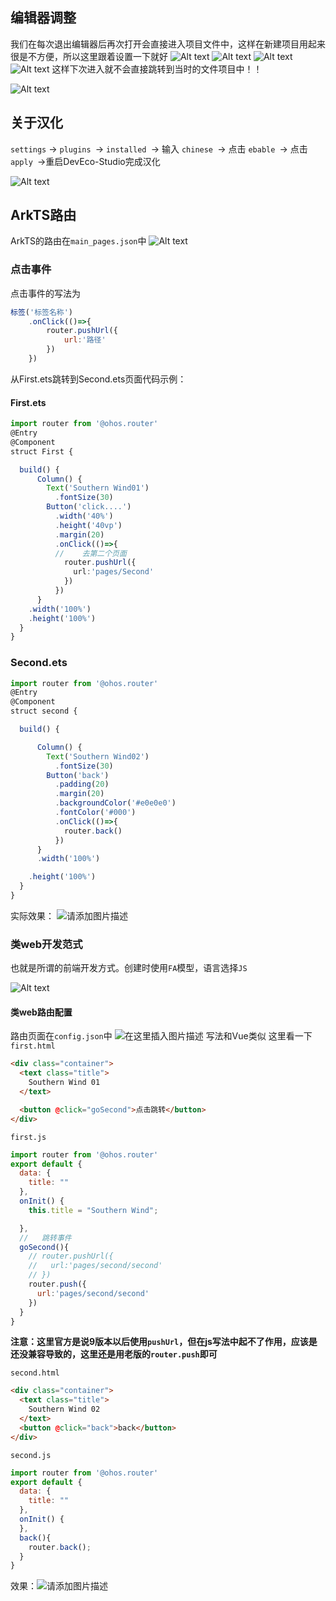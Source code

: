 ## 编辑器调整
我们在每次退出编辑器后再次打开会直接进入项目文件中，这样在新建项目用起来很是不方便，所以这里跟着设置一下就好
![Alt text](assets/HarmonyOS4.0%E7%B3%BB%E5%88%97%E2%80%94%E2%80%9402%E3%80%81%E6%B1%89%E5%8C%96%E6%8F%92%E4%BB%B6%E3%80%81%E5%A3%B0%E6%98%8E%E5%BC%8F%E5%BC%80%E5%8F%91%E8%8C%83%E5%BC%8FArkTS%E5%92%8C%E7%B1%BBweb%E5%BC%80%E5%8F%91%E8%8C%83%E5%BC%8F/image.png)
![Alt text](assets/HarmonyOS4.0%E7%B3%BB%E5%88%97%E2%80%94%E2%80%9402%E3%80%81%E6%B1%89%E5%8C%96%E6%8F%92%E4%BB%B6%E3%80%81%E5%A3%B0%E6%98%8E%E5%BC%8F%E5%BC%80%E5%8F%91%E8%8C%83%E5%BC%8FArkTS%E5%92%8C%E7%B1%BBweb%E5%BC%80%E5%8F%91%E8%8C%83%E5%BC%8F/image-4.png)
![Alt text](assets/HarmonyOS4.0%E7%B3%BB%E5%88%97%E2%80%94%E2%80%9402%E3%80%81%E6%B1%89%E5%8C%96%E6%8F%92%E4%BB%B6%E3%80%81%E5%A3%B0%E6%98%8E%E5%BC%8F%E5%BC%80%E5%8F%91%E8%8C%83%E5%BC%8FArkTS%E5%92%8C%E7%B1%BBweb%E5%BC%80%E5%8F%91%E8%8C%83%E5%BC%8F/image-1.png)
![Alt text](assets/HarmonyOS4.0%E7%B3%BB%E5%88%97%E2%80%94%E2%80%9402%E3%80%81%E6%B1%89%E5%8C%96%E6%8F%92%E4%BB%B6%E3%80%81%E5%A3%B0%E6%98%8E%E5%BC%8F%E5%BC%80%E5%8F%91%E8%8C%83%E5%BC%8FArkTS%E5%92%8C%E7%B1%BBweb%E5%BC%80%E5%8F%91%E8%8C%83%E5%BC%8F/image-2.png)
这样下次进入就不会直接跳转到当时的文件项目中！！

![Alt text](assets/HarmonyOS4.0%E7%B3%BB%E5%88%97%E2%80%94%E2%80%9402%E3%80%81%E6%B1%89%E5%8C%96%E6%8F%92%E4%BB%B6%E3%80%81%E5%A3%B0%E6%98%8E%E5%BC%8F%E5%BC%80%E5%8F%91%E8%8C%83%E5%BC%8FArkTS%E5%92%8C%E7%B1%BBweb%E5%BC%80%E5%8F%91%E8%8C%83%E5%BC%8F/image-3.png)
## 关于汉化
`settings` → `plugins `→ `installed `→ 输入 `chinese `→ 点击 `ebable `→ 点击 `apply `→重启DevEco-Studio完成汉化

![Alt text](assets/HarmonyOS4.0%E7%B3%BB%E5%88%97%E2%80%94%E2%80%9402%E3%80%81%E6%B1%89%E5%8C%96%E6%8F%92%E4%BB%B6%E3%80%81%E5%A3%B0%E6%98%8E%E5%BC%8F%E5%BC%80%E5%8F%91%E8%8C%83%E5%BC%8FArkTS%E5%92%8C%E7%B1%BBweb%E5%BC%80%E5%8F%91%E8%8C%83%E5%BC%8F/image-5.png)
## ArkTS路由

ArkTS的路由在`main_pages.json`中
![Alt text](assets/HarmonyOS4.0%E7%B3%BB%E5%88%97%E2%80%94%E2%80%9402%E3%80%81%E6%B1%89%E5%8C%96%E6%8F%92%E4%BB%B6%E3%80%81%E5%A3%B0%E6%98%8E%E5%BC%8F%E5%BC%80%E5%8F%91%E8%8C%83%E5%BC%8FArkTS%E5%92%8C%E7%B1%BBweb%E5%BC%80%E5%8F%91%E8%8C%83%E5%BC%8F/image-6.png)
### 点击事件
点击事件的写法为
```js
标签('标签名称')
	.onClick(()=>{
		router.pushUrl({
			url:'路径'
		})
	})
```
从First.ets跳转到Second.ets页面代码示例：
#### First.ets
```ts
import router from '@ohos.router'
@Entry
@Component
struct First {

  build() {
      Column() {
        Text('Southern Wind01')
          .fontSize(30)
        Button('click....')
          .width('40%')
          .height('40vp')
          .margin(20)
          .onClick(()=>{
          //    去第二个页面
            router.pushUrl({
              url:'pages/Second'
            })
          })
      }
    .width('100%')
    .height('100%')
  }
}

```

### Second.ets
```js
import router from '@ohos.router'
@Entry
@Component
struct second {

  build() {

      Column() {
        Text('Southern Wind02')
          .fontSize(30)
        Button('back')
          .padding(20)
          .margin(20)
          .backgroundColor('#e0e0e0')
          .fontColor('#000')
          .onClick(()=>{
            router.back()
          })
      }
      .width('100%')

    .height('100%')
  }
}

```
实际效果：
![请添加图片描述](./assets/HarmonyOS4.0系列——02、汉化插件、声明式开发范式ArkTS和类web开发范式/900a9faff9254354a0c2b8962a9b9868.gif)

### 类web开发范式
也就是所谓的前端开发方式。创建时使用`FA`模型，语言选择`JS`

![Alt text](assets/HarmonyOS4.0%E7%B3%BB%E5%88%97%E2%80%94%E2%80%9402%E3%80%81%E6%B1%89%E5%8C%96%E6%8F%92%E4%BB%B6%E3%80%81%E5%A3%B0%E6%98%8E%E5%BC%8F%E5%BC%80%E5%8F%91%E8%8C%83%E5%BC%8FArkTS%E5%92%8C%E7%B1%BBweb%E5%BC%80%E5%8F%91%E8%8C%83%E5%BC%8F/image-7.png)
#### 类web路由配置
路由页面在`config.json`中
![在这里插入图片描述](./assets/HarmonyOS4.0系列——02、汉化插件、声明式开发范式ArkTS和类web开发范式/5d1779a3e27347b6ab0b8f399208617b.png)
写法和Vue类似
这里看一下
`first.html`
```html
<div class="container">
  <text class="title">
    Southern Wind 01
  </text>

  <button @click="goSecond">点击跳转</button>
</div>

```
`first.js`
```js
import router from '@ohos.router'
export default {
  data: {
    title: ""
  },
  onInit() {
    this.title = "Southern Wind";

  },
  //   跳转事件
  goSecond(){
    // router.pushUrl({
    //   url:'pages/second/second'
    // })
    router.push({
      url:'pages/second/second'
    })
  }
}

```
**注意：这里官方是说9版本以后使用`pushUrl`，但在js写法中起不了作用，应该是还没兼容导致的，这里还是用老版的`router.push`即可**

`second.html`
```html
<div class="container">
  <text class="title">
    Southern Wind 02
  </text>
  <button @click="back">back</button>
</div>

```
`second.js`
```js
import router from '@ohos.router'
export default {
  data: {
    title: ""
  },
  onInit() {
  },
  back(){
    router.back();
  }
}

```
效果：![请添加图片描述](./assets/HarmonyOS4.0系列——02、汉化插件、声明式开发范式ArkTS和类web开发范式/fb6fb67c648c421aafbbaa2bc0340e6b.gif)
